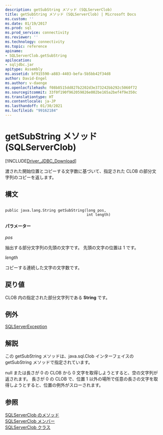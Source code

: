 ```yaml
---
description: getSubString メソッド (SQLServerClob)
title: getSubString メソッド (SQLServerClob) | Microsoft Docs
ms.custom: ''
ms.date: 01/19/2017
ms.prod: sql
ms.prod_service: connectivity
ms.reviewer: ''
ms.technology: connectivity
ms.topic: reference
apiname:
- SQLServerClob.getSubString
apilocation:
- sqljdbc.jar
apitype: Assembly
ms.assetid: bf915590-a883-4403-befa-5b5bb42f34d8
author: David-Engel
ms.author: v-daenge
ms.openlocfilehash: f08b8515dd827b2202d3e373242bb292c5060f72
ms.sourcegitcommit: 33f0f190f962059826e002be165a2bef4f9e350c
ms.translationtype: HT
ms.contentlocale: ja-JP
ms.lasthandoff: 01/30/2021
ms.locfileid: "99162184"
---
```

# <a name="getsubstring-method-sqlserverclob"></a>getSubString メソッド (SQLServerClob)
[!INCLUDE[Driver_JDBC_Download](../../../includes/driver_jdbc_download.md)]

  渡された開始位置とコピーする文字数に基づいて、指定された CLOB の部分文字列のコピーを返します。  
  
## <a name="syntax"></a>構文  
  
```  
  
public java.lang.String getSubString(long pos,  
                                     int length)  
```  
  
#### <a name="parameters"></a>パラメーター  
 *pos*  
  
 抽出する部分文字列の先頭の文字です。 先頭の文字の位置は 1 です。  
  
 *length*  
  
 コピーする連続した文字の文字数です。  
  
## <a name="return-value"></a>戻り値  
 CLOB 内の指定された部分文字列である **String** です。  
  
## <a name="exceptions"></a>例外  
 [SQLServerException](../../../connect/jdbc/reference/sqlserverexception-class.md)  
  
## <a name="remarks"></a>解説  
 この getSubString メソッドは、java.sql.Clob インターフェイスの getSubString メソッドで指定されています。  
  
 null または長さが 0 の CLOB から 0 文字を取得しようとすると、空の文字列が返されます。 長さが 0 の CLOB で、位置 1 以外の場所で任意の長さの文字を取得しようとすると、位置の例外がスローされます。  
  
## <a name="see-also"></a>参照  
 [SQLServerClob のメソッド](../../../connect/jdbc/reference/sqlserverclob-methods.md)   
 [SQLServerClob メンバー](../../../connect/jdbc/reference/sqlserverclob-members.md)   
 [SQLServerClob クラス](../../../connect/jdbc/reference/sqlserverclob-class.md)  
  
  
